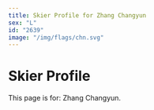```yaml
---
title: Skier Profile for Zhang Changyun
sex: "L"
id: "2639"
image: "/img/flags/chn.svg" 
---
```


# Skier Profile

This page is for: Zhang Changyun.
    